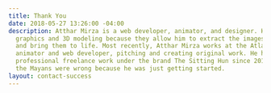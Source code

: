 ```yaml
---
title: Thank You
date: 2018-05-27 13:26:00 -04:00
description: Atthar Mirza is a web developer, animator, and designer. He loves interactive
  graphics and 3D modeling because they allow him to extract the images in his brain
  and bring them to life. Most recently, Atthar Mirza works at the Atlantic as a professional
  animator and web developer, pitching and creating original work. He has been doing
  professional freelance work under the brand The Sitting Hun since 2012, and is thankful
  the Mayans were wrong because he was just getting started.
layout: contact-success
---
```


